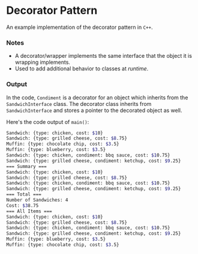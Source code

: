 
# Decorator Pattern

An example implementation of the decorator pattern in `C++`.

### Notes

- A decorator/wrapper implements the same interface that the object it is wrapping implements.
- Used to add additional behavior to classes at *runtime*.

### Output

In the code, `Condiment` is a decorator for an object which inherits from the `SandwichInterface` 
class. The decorator class inherits from `SandwichInterface` and stores a pointer to the decorated 
object as well.

Here's the code output of `main()`:
```bash
Sandwich: {type: chicken, cost: $10}
Sandwich: {type: grilled cheese, cost: $8.75}
Muffin: {type: chocolate chip, cost: $3.5}
Muffin: {type: blueberry, cost: $3.5}
Sandwich: {type: chicken, condiment: bbq sauce, cost: $10.75}
Sandwich: {type: grilled cheese, condiment: ketchup, cost: $9.25}
=== Summary ===
Sandwich: {type: chicken, cost: $10}
Sandwich: {type: grilled cheese, cost: $8.75}
Sandwich: {type: chicken, condiment: bbq sauce, cost: $10.75}
Sandwich: {type: grilled cheese, condiment: ketchup, cost: $9.25}
=== Total ===
Number of Sandwiches: 4
Cost: $38.75
=== All Items ===
Sandwich: {type: chicken, cost: $10}
Sandwich: {type: grilled cheese, cost: $8.75}
Sandwich: {type: chicken, condiment: bbq sauce, cost: $10.75}
Sandwich: {type: grilled cheese, condiment: ketchup, cost: $9.25}
Muffin: {type: blueberry, cost: $3.5}
Muffin: {type: chocolate chip, cost: $3.5}
```
